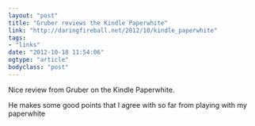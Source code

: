 ```yaml
---
layout: "post"
title: "Gruber reviews the Kindle Paperwhite"
link: "http://daringfireball.net/2012/10/kindle_paperwhite"
tags: 
- "links"
date: "2012-10-18 11:54:06"
ogtype: "article"
bodyclass: "post"
---
```


Nice review from Gruber on the Kindle Paperwhite.

He makes some good points that I agree with so far from playing with my paperwhite